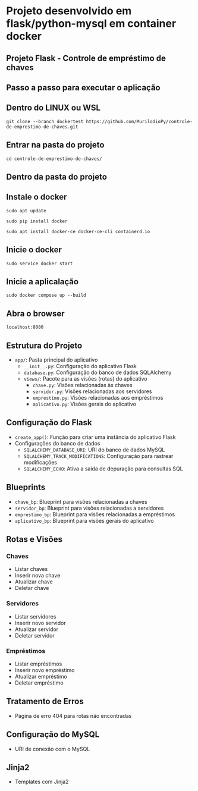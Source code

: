 
# Projeto desenvolvido em flask/python-mysql em container docker
## Projeto Flask - Controle de empréstimo de chaves

## Passo a passo para executar o aplicação 
## Dentro do LINUX ou WSL
```
git clone --branch dockertest https://github.com/MurilodioPy/controle-de-emprestimo-de-chaves.git
```
## Entrar na pasta do projeto
```
cd controle-de-emprestimo-de-chaves/
```
## Dentro da pasta do projeto
## Instale o docker
```
sudo apt update 
```
```
sudo pip install docker
```
```
sudo apt install docker-ce docker-ce-cli containerd.io 
```
## Inicie o docker
```
sudo service docker start
```
## Inicie a aplicalação
```
sudo docker compose up --build 
```
## Abra o browser 
```
localhost:8080
```

## Estrutura do Projeto
- `app/`: Pasta principal do aplicativo
  - `__init__.py`: Configuração do aplicativo Flask
  - `database.py`: Configuração do banco de dados SQLAlchemy
  - `views/`: Pacote para as visões (rotas) do aplicativo
    - `chave.py`: Visões relacionadas às chaves
    - `servidor.py`: Visões relacionadas aos servidores
    - `emprestimo.py`: Visões relacionadas aos empréstimos
    - `aplicativo.py`: Visões gerais do aplicativo

## Configuração do Flask

- `create_app()`: Função para criar uma instância do aplicativo Flask
- Configurações do banco de dados
  - `SQLALCHEMY_DATABASE_URI`: URI do banco de dados MySQL
  - `SQLALCHEMY_TRACK_MODIFICATIONS`: Configuração para rastrear modificações
  - `SQLALCHEMY_ECHO`: Ativa a saída de depuração para consultas SQL

## Blueprints

- `chave_bp`: Blueprint para visões relacionadas a chaves
- `servidor_bp`: Blueprint para visões relacionadas a servidores
- `emprestimo_bp`: Blueprint para visões relacionadas a empréstimos
- `aplicativo_bp`: Blueprint para visões gerais do aplicativo

## Rotas e Visões

### Chaves

- Listar chaves
- Inserir nova chave
- Atualizar chave
- Deletar chave

### Servidores

- Listar servidores
- Inserir novo servidor
- Atualizar servidor
- Deletar servidor

### Empréstimos

- Listar empréstimos
- Inserir novo empréstimo
- Atualizar empréstimo
- Deletar empréstimo

## Tratamento de Erros

- Página de erro 404 para rotas não encontradas

## Configuração do MySQL

- URI de conexão com o MySQL


## Jinja2

- Templates com Jinja2


